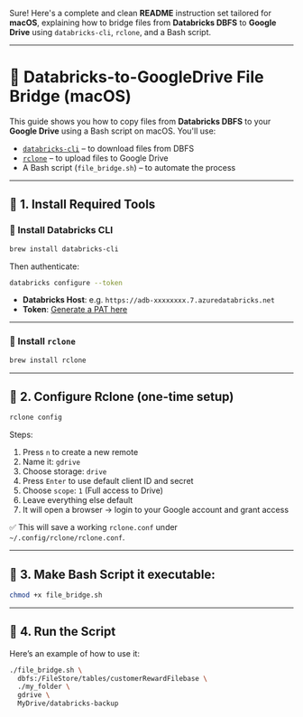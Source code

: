 Sure! Here's a complete and clean **README** instruction set tailored for **macOS**, explaining how to bridge files from **Databricks DBFS** to **Google Drive** using `databricks-cli`, `rclone`, and a Bash script.

---

# 📁 Databricks-to-GoogleDrive File Bridge (macOS)

This guide shows you how to copy files from **Databricks DBFS** to your **Google Drive** using a Bash script on macOS. You'll use:

* [`databricks-cli`](https://docs.databricks.com/dev-tools/cli/index.html) – to download files from DBFS
* [`rclone`](https://rclone.org/drive/) – to upload files to Google Drive
* A Bash script (`file_bridge.sh`) – to automate the process

---

## 🧰 1. Install Required Tools

### 🔹 Install Databricks CLI

```bash
brew install databricks-cli
```

Then authenticate:

```bash
databricks configure --token
```

* **Databricks Host**: e.g. `https://adb-xxxxxxxx.7.azuredatabricks.net`
* **Token**: [Generate a PAT here](https://docs.databricks.com/dev-tools/api/latest/authentication.html)

---

### 🔹 Install `rclone`

```bash
brew install rclone
```

---

## 🔐 2. Configure Rclone (one-time setup)

```bash
rclone config
```

Steps:

1. Press `n` to create a new remote
2. Name it: `gdrive`
3. Choose storage: `drive`
4. Press `Enter` to use default client ID and secret
5. Choose `scope`: `1` (Full access to Drive)
6. Leave everything else default
7. It will open a browser → login to your Google account and grant access

✅ This will save a working `rclone.conf` under `~/.config/rclone/rclone.conf`.

---

## 📜 3. Make Bash Script it executable:

```bash
chmod +x file_bridge.sh
```

---

## 🚀 4. Run the Script

Here’s an example of how to use it:

```bash
./file_bridge.sh \
  dbfs:/FileStore/tables/customerRewardFilebase \
  ./my_folder \
  gdrive \
  MyDrive/databricks-backup
```
